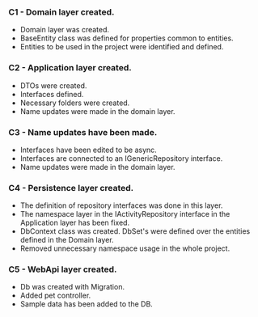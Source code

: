 ### C1 - Domain layer created.
* Domain layer was created. 
* BaseEntity class was defined for properties common to entities.
* Entities to be used in the project were identified and defined.

### C2 - Application layer created.
* DTOs were created.
* Interfaces defined.
* Necessary folders were created.
* Name updates were made in the domain layer.

### C3 - Name updates have been made.
* Interfaces have been edited to be async. 
* Interfaces are connected to an IGenericRepository interface.
* Name updates were made in the domain layer.

### C4 - Persistence layer created.
* The definition of repository interfaces was done in this layer.
* The namespace layer in the IActivityRepository interface in the Application layer has been fixed.
* DbContext class was created. DbSet's were defined over the entities defined in the Domain layer.
* Removed unnecessary namespace usage in the whole project.

### C5 - WebApi layer created.
* Db was created with Migration.
* Added pet controller. 
* Sample data has been added to the DB.
